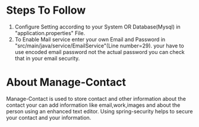 # Steps To Follow 

 1. Configure Setting according to your System OR Database(Mysql) in "application.properties" File.
 2. To Enable Mail service enter your own Email and Password in "src/main/java/service/EmailService"(Line number=29).
    your have to use encoded email password not the actual password you can check that in your email security.

# About Manage-Contact
  
  Manage-Contact is used to store contact and other information about the contact 
  your can add information like email,work,images and about the person using an 
  enhanced text editor. Using spring-security helps to secure your contact and 
  your information.